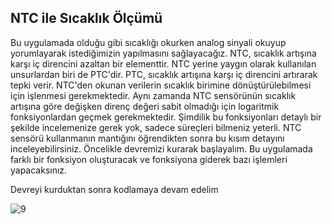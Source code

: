 ## NTC ile Sıcaklık Ölçümü

Bu uygulamada olduğu gibi sıcaklığı okurken analog sinyali okuyup yorumlayarak istediğimizin yapılmasını sağlayacağız. NTC, sıcaklık artışına karşı iç direncini azaltan bir elementtir. NTC yerine yaygın olarak kullanılan unsurlardan biri de PTC'dir. PTC, sıcaklık artışına karşı iç direncini artırarak tepki verir. NTC'den okunan verilerin sıcaklık birimine dönüştürülebilmesi için işlenmesi gerekmektedir. Aynı zamanda NTC sensörünün sıcaklık artışına göre değişken direnç değeri sabit olmadığı için logaritmik fonksiyonlardan geçmek gerekmektedir. Şimdilik bu fonksiyonları detaylı bir şekilde incelemenize gerek yok, sadece süreçleri bilmeniz yeterli. NTC sensörü kullanmanın mantığını öğrendikten sonra bu kısım detayını inceleyebilirsiniz. Öncelikle devremizi kurarak başlayalım. Bu uygulamada farklı bir fonksiyon oluşturacak ve fonksiyona giderek bazı işlemleri yapacaksınız.

Devreyi kurduktan sonra kodlamaya devam edelim

![9](https://user-images.githubusercontent.com/111511331/190996612-c9b0154c-50ab-4f7e-94fa-27c8fb9f8c7e.png)
